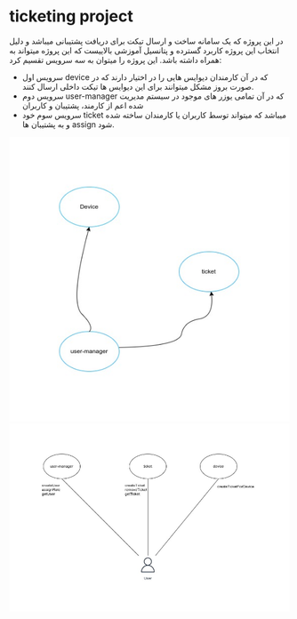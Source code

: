 # ticketing project
در این پروژه که یک سامانه ساخت و ارسال تیکت برای دریافت پشتیبانی میباشد و دلیل انتخاب این پروژه کاربرد گسترده و پتانسیل آموزشی بالاییست که این پروژه میتواند به همراه داشته باشد.
این پروژه را میتوان به سه سرویس تقسیم کرد:
<ul>
  <li> سرویس اول device که در آن کارمندان دیوایس هایی را در اختیار دارند که در صورت بروز مشکل میتوانند برای این دیوایس ها تیکت داخلی ارسال کنند. </li>
  <li>   سرویس دوم user-manager که در آن تمامی یوزر های موجود در سیستم مدیریت شده اعم از کارمند، پشتیبان و کاربران </li>
  <li> سرویس سوم خود ticket میباشد که میتواند توسط کاربران یا کارمندان ساخته شده و به پشتیبان ها assign شود. </li>
</ul>
  
  
  ![diagram1](/diagram1.jpg)
  ![diagram2](/diagram2.jpg)
